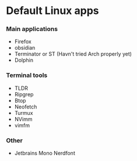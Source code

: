 # Default Linux apps

### Main applications
- Firefox
- obsidian
- Terminator or ST (Havn't tried Arch properly yet)
- Dolphin

### Terminal tools
- TLDR
- Ripgrep
- Btop
- Neofetch
- Turmux
- NVimm
- vimfm


### Other
- Jetbrains Mono Nerdfont 
